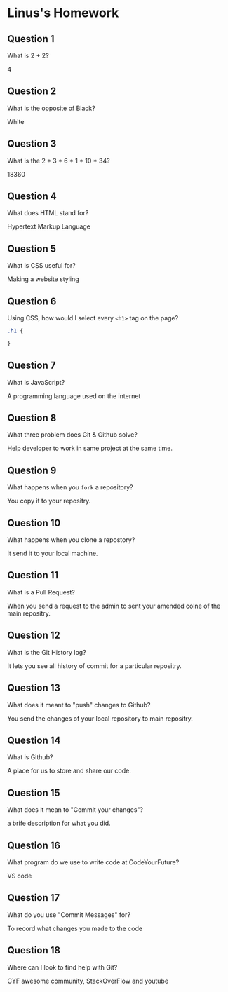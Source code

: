 # Linus's Homework

## Question 1

What is 2 + 2?

4

## Question 2

What is the opposite of Black?

White

## Question 3

What is the  2 * 3 * 6 * 1 * 10 * 34?

18360

## Question 4 

What does HTML stand for?

Hypertext Markup Language

## Question 5

What is CSS useful for?

Making a website styling
## Question 6

Using CSS, how would I select every `<h1>` tag on the page?

```css
.h1 {

}
```

## Question 7

What is JavaScript?

A programming language used on the internet

## Question 8

What three problem does Git & Github solve?


Help developer to work in same project at the same time.

## Question 9

What happens when you `fork` a repository?

You copy it to your repositry.

## Question 10 

What happens when you clone a repostory?

It send it to your local machine.

## Question 11

What is a Pull Request?

When you send a request to the admin to sent  your amended colne of the main repositry.

## Question 12

What is the Git History log?

It lets you see all history of commit for a particular repositry.

## Question 13

What does it meant to "push" changes to Github?

You send the changes of your local repository to main repositry.

## Question 14

What is Github?

A place for us to store and share our code.

## Question 15

What does it mean to "Commit your changes"?

a brife description for what you did.

## Question 16

What program do we use to write code at CodeYourFuture?

VS code

## Question 17

What do you use "Commit Messages" for?

To record what changes you made to the code

## Question 18

Where can I look to find help with Git?

CYF awesome community, StackOverFlow and youtube
